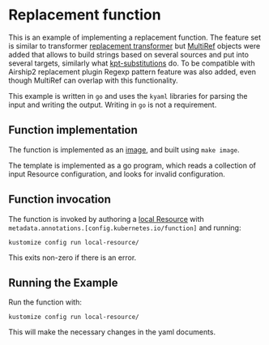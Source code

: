 # Replacement function

This is an example of implementing a replacement function.
The feature set is similar to transformer [replacement transformer](https://github.com/kubernetes-sigs/kustomize/tree/master/plugin/someteam.example.com/v1/replacementtransformer)
but [MultiRef](https://github.com/aodinokov/noctl-airship-poc/blob/master/kpt-functions/replacement/function.go#L87) objects were added that allows to build strings based on several sources and put into several targets, similarly what [kpt-substitutions](https://github.com/kubernetes-sigs/kustomize/blob/master/kyaml/setters2/doc.go#L79) do.
To be compatible with Airship2 replacement plugin Regexp pattern feature was also added, even though MultiRef can overlap with this functionality.

This example is written in `go` and uses the `kyaml` libraries for parsing the
input and writing the output.  Writing in `go` is not a requirement.

## Function implementation

The function is implemented as an [image](image), and built using `make image`.

The template is implemented as a go program, which reads a collection of input
Resource configuration, and looks for invalid configuration.

## Function invocation

The function is invoked by authoring a [local Resource](local-resource)
with `metadata.annotations.[config.kubernetes.io/function]` and running:

    kustomize config run local-resource/

This exits non-zero if there is an error.

## Running the Example

Run the function with:

    kustomize config run local-resource/

This will make the necessary changes in the yaml documents.
